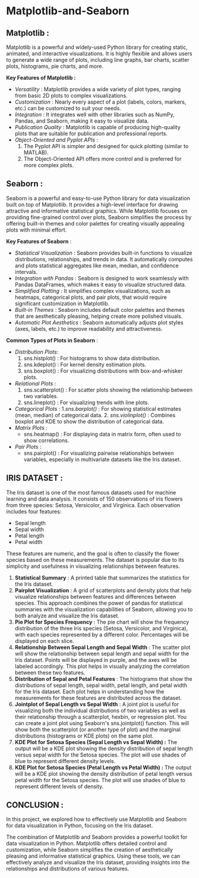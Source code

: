 # Matplotlib-and-Seaborn

Matplotlib :
-
Matplotlib is a powerful and widely-used Python library for creating static, animated, and interactive visualizations. It is highly flexible and allows users to generate a wide range of plots, including line graphs, bar charts, scatter plots, histograms, pie charts, and more.

**Key Features of Matplotlib :**

- *Versatility* : Matplotlib provides a wide variety of plot types, ranging from basic 2D plots to complex visualizations.
- *Customization* : Nearly every aspect of a plot (labels, colors, markers, etc.) can be customized to suit your needs.
- *Integration* : It integrates well with other libraries such as NumPy, Pandas, and Seaborn, making it easy to visualize data.
- *Publication Quality* : Matplotlib is capable of producing high-quality plots that are suitable for publication and professional reports.
- *Object-Oriented and Pyplot APIs* :
   1. The Pyplot API is simpler and designed for quick plotting (similar to MATLAB).
   2. The Object-Oriented API offers more control and is preferred for more complex plots.
 
Seaborn :
-
Seaborn is a powerful and easy-to-use Python library for data visualization built on top of Matplotlib. It provides a high-level interface for drawing attractive and informative statistical graphics. While Matplotlib focuses on providing fine-grained control over plots, Seaborn simplifies the process by offering built-in themes and color palettes for creating visually appealing plots with minimal effort.

**Key Features of Seaborn** :
- *Statistical Visualization* : Seaborn provides built-in functions to visualize distributions, relationships, and trends in data. It automatically computes and plots statistical aggregates like mean, median, and confidence intervals.
- *Integration with Pandas* : Seaborn is designed to work seamlessly with Pandas DataFrames, which makes it easy to visualize structured data.
- *Simplified Plotting* : It simplifies complex visualizations, such as heatmaps, categorical plots, and pair plots, that would require significant customization in Matplotlib.
- *Built-in Themes* : Seaborn includes default color palettes and themes that are aesthetically pleasing, helping create more polished visuals.
- *Automatic Plot Aesthetics* : Seaborn automatically adjusts plot styles (axes, labels, etc.) to improve readability and attractiveness.

**Common Types of Plots in Seaborn** :
- *Distribution Plots*:
  1. sns.histplot() : For histograms to show data distribution.
  2. sns.kdeplot() : For kernel density estimation plots.
  3. sns.boxplot() : For visualizing distributions with box-and-whisker plots.
- *Relational Plots* :
  1. sns.scatterplot() : For scatter plots showing the relationship between two variables.
  2. sns.lineplot() : For visualizing trends with line plots.
- *Categorical Plots* :
  1.*sns.barplot()* : For showing statistical estimates (mean, median) of categorical data.
  2. *sns.violinplot()* : Combines boxplot and KDE to show the distribution of categorical data.
- *Matrix Plots* :
  - sns.heatmap() : For displaying data in matrix form, often used to show correlations.
- *Pair Plots* :
  - sns.pairplot() : For visualizing pairwise relationships between variables, especially in multivariate datasets like the Iris dataset.

IRIS DATASET :
-
The Iris dataset is one of the most famous datasets used for machine learning and data analysis. It consists of 150 observations of iris flowers from three species: Setosa, Versicolor, and Virginica.
Each observation includes four features:
- Sepal length
- Sepal width
- Petal length
- Petal width
  
These features are numeric, and the goal is often to classify the flower species based on these measurements. The dataset is popular due to its simplicity and usefulness in visualizing relationships between features.

1. **Statistical Summary** : A printed table that summarizes the statistics for the Iris dataset.
2. **Pairplot Visualization** : A grid of scatterplots and density plots that help visualize relationships between features and differences between species.
This approach combines the power of pandas for statistical summaries with the visualization capabilities of Seaborn, allowing you to both analyze and visualize the Iris dataset.
3. **Pie Plot for Species Frequency** : The pie chart will show the frequency distribution of the three Iris species (Setosa, Versicolor, and Virginica), with each species represented by a different color. Percentages will be displayed on each slice.
4. **Relationship Between Sepal Length and Sepal Width** : The scatter plot will show the relationship between sepal length and sepal width for the Iris dataset. Points will be displayed in purple, and the axes will be labeled accordingly. This plot helps in visually analyzing the correlation between these two features.
5. **Distribution of Sepal and Petal Features** : The histograms that show the distributions of sepal length, sepal width, petal length, and petal width for the Iris dataset. Each plot helps in understanding how the measurements for these features are distributed across the dataset.
6. **Jointplot of Sepal Length vs Sepal Width** : A joint plot is useful for visualizing both the individual distributions of two variables as well as their relationship through a scatterplot, hexbin, or regression plot. You can create a joint plot using Seaborn's sns.jointplot() function. This will show both the scatterplot (or another type of plot) and the marginal distributions (histograms or KDE plots) on the same plot.
7. **KDE Plot for Setosa Species (Sepal Length vs Sepal Width) :** The output will be a KDE plot showing the density distribution of sepal length versus sepal width for the Setosa species. The plot will use shades of blue to represent different density levels.
8. **KDE Plot for Setosa Species (Petal Length vs Petal Width) :** The output will be a KDE plot showing the density distribution of petal length versus petal width for the Setosa species. The plot will use shades of blue to represent different levels of density.

CONCLUSION :
-
In this project, we explored how to effectively use Matplotlib and Seaborn for data visualization in Python, focusing on the Iris dataset. 

The combination of Matplotlib and Seaborn provides a powerful toolkit for data visualization in Python. Matplotlib offers detailed control and customization, while Seaborn simplifies the creation of aesthetically pleasing and informative statistical graphics. Using these tools, we can effectively analyze and visualize the Iris dataset, providing insights into the relationships and distributions of various features.
